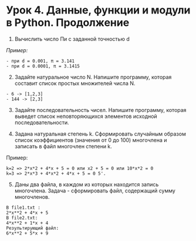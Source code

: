 # Урок 4. Данные, функции и модули в Python. Продолжение

1. Вычислить число Пи c заданной точностью d

*Пример:*

```
- при d = 0.001, π = 3.141
- при d = 0.0001, π = 3.1415  
```

2. Задайте натуральное число N. Напишите программу, которая составит список простых множителей числа N.

```
- 6 -> [1,2,3]
- 144 -> [2,3]
```

3. Задайте последовательность чисел. Напишите программу, которая выведет список неповторяющихся элементов исходной последовательности.

4. Задана натуральная степень k. Сформировать случайным образом список коэффициентов (значения от 0 до 100) многочлена и записать в файл многочлен степени k.

Пример:

```
k=2 => 2*x*2 + 4*x + 5 = 0 или x2 + 5 = 0 или 10*x*2 = 0
k=3 => 2*x*3 + 4*x*2 + 4*x + 5 = 0 5'.
```

5. Даны два файла, в каждом из которых находится запись многочлена. Задача - сформировать файл, содержащий сумму многочленов.

```
В file1.txt :
2*x**2 + 4*x + 5
В file2.txt:
4*x**2 + 1*x + 4
Результирующий файл:
6*x**2 + 5*x + 9
```
